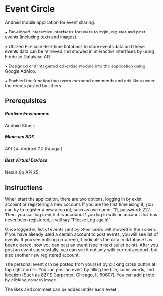 # Event Circle
Android mobile application for event sharing.

•	Developed interactive interfaces for users to login, register and post events (including texts and images).

•	Utilized Firebase Real-time Database to store events data and these events data can be retrieved and showed in interactive interfaces by using Firebase Database API.

•	Designed and integrated advertise module into the application using Google AdMob.

•	Enabled the function that users can send commends and add likes under the events posted by others.

## Prerequisites
##### Runtime Environment
Android Studio
##### Minimum SDK
API 24: Android 7.0 (Nougat)
##### Best Virtual Devices
Nexus 6p API 25
## Instructions
When start the application, there are two options, logging in by exist account or registering a new account. If you are the first time using it, you can try to register a new account, such as username: 111, password: 222. Then, you can log in with this account. If you log in with an account that has never been registered, it will say “Please Log again!”

Once logged in, list of events sent by other users will showed in the screen. If you have already used a certain account to post events, you will see list of events. If you see nothing on screen, it indicates the data in database has been cleared, now you can post an event (see in next bullet point). After you post an event successfully, you can see it not only with current account, but also another new registered account.

The personal event can be posted from yourself by clicking cross button at top right corner. You can post an event by filling the title, some words, and location (Such as 827 S Carpenter, Chicago, IL 60607). You can add photo by clicking camera image.

The likes and comment can be added under each event.
